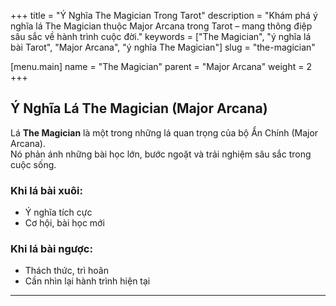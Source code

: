 +++
title = "Ý Nghĩa The Magician Trong Tarot"
description = "Khám phá ý nghĩa lá The Magician thuộc Major Arcana trong Tarot – mang thông điệp sâu sắc về hành trình cuộc đời."
keywords = ["The Magician", "ý nghĩa lá bài Tarot", "Major Arcana", "ý nghĩa The Magician"]
slug = "the-magician"

[menu.main]
name = "The Magician"
parent = "Major Arcana"
weight = 2
+++

## Ý Nghĩa Lá The Magician (Major Arcana)

Lá **The Magician** là một trong những lá quan trọng của bộ Ẩn Chính (Major Arcana).  
Nó phản ánh những bài học lớn, bước ngoặt và trải nghiệm sâu sắc trong cuộc sống.

### Khi lá bài xuôi:
- Ý nghĩa tích cực  
- Cơ hội, bài học mới  

### Khi lá bài ngược:
- Thách thức, trì hoãn  
- Cần nhìn lại hành trình hiện tại  

---
